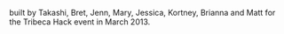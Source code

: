 built by Takashi, Bret, Jenn, Mary, Jessica, Kortney, Brianna and Matt
for the Tribeca Hack event in March 2013.
